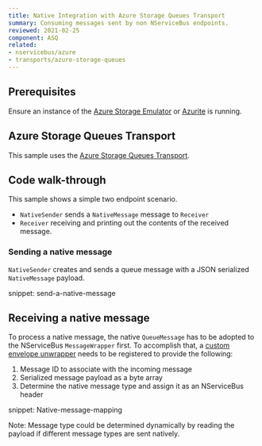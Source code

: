 ```yaml
---
title: Native Integration with Azure Storage Queues Transport
summary: Consuming messages sent by non NServiceBus endpoints.
reviewed: 2021-02-25
component: ASQ
related:
- nservicebus/azure
- transports/azure-storage-queues
---
```


## Prerequisites

Ensure an instance of the [Azure Storage Emulator](https://docs.microsoft.com/en-us/azure/storage/storage-use-emulator) or [Azurite](https://github.com/Azure/Azurite) is running.


## Azure Storage Queues Transport

This sample uses the [Azure Storage Queues Transport](/transports/azure-storage-queues).


## Code walk-through

This sample shows a simple two endpoint scenario.

 * `NativeSender` sends a `NativeMessage` message to `Receiver`
 * `Receiver` receiving and printing out the contents of the received message.


### Sending a native message

`NativeSender` creates and sends a queue message with a JSON serialized `NativeMessage` payload.

snippet: send-a-native-message


## Receiving a native message

To process a native message, the native `QueueMessage` has to be adopted to the NServiceBus `MessageWrapper` first. To accomplish that, a [custom envelope unwrapper](/transports/azure-storage-queues/configuration.md#custom-envelope-unwrapper) needs to be registered to provide the following:
1. Message ID to associate with the incoming message
1. Serialized message payload as a byte array
1. Determine the native message type and assign it as an NServiceBus header

snippet: Native-message-mapping

Note: Message type could be determined dynamically by reading the payload if different message types are sent natively.
